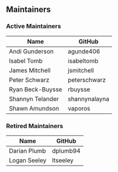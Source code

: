 ## Maintainers

### Active Maintainers

| Name | GitHub |
| --- | --- |
| Andi Gunderson | agunde406 |
| Isabel Tomb | isabeltomb |
| James Mitchell | jsmitchell |
| Peter Schwarz | peterschwarz |
| Ryan Beck-Buysse | rbuysse |
| Shannyn Telander | shannynalayna |
| Shawn Amundson | vaporos |

### Retired Maintainers

| Name | GitHub |
| --- | --- |
| Darian Plumb | dplumb94 |
| Logan Seeley | ltseeley |
